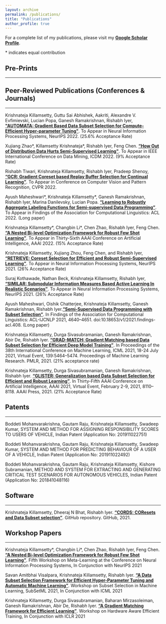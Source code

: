 ```yaml
---
layout: archive
permalink: /publications/
title: "Publications"
author_profile: true
---
```


For a complete list of my publications, please visit my **[Google Scholar Profile](https://scholar.google.com/citations?hl=en&tzom=300&user=Es7o_GIAAAAJ)**.

\* indicates equal contribution
  
## Pre-Prints
-------------

## Peer-Reviewed Publications (Conferences & Journals)
------------------------------------------------------
Krishnateja Killamsetty, Guttu Sai Abhishek, Aakriti, Alexandre V. Evfimievski, Lucian Popa, Ganesh Ramakrishnan, Rishabh Iyer,  **["AUTOMATA: Gradient Based Data Subset Selection for Compute-Efficient Hyper-parameter Tuning"](https://arxiv.org/abs/2203.08212)**. To Appear in Neural Information Processing Systems, NeurIPS 2022. (25.6% Acceptance Rate)


Xujiang Zhao\*, Killamsetty Krishnateja\*, Rishabh Iyer, Feng Chen. **[“How Out of Distribution Data Hurts Semi-Supervised Learning"](http://arxiv.org/abs/2010.03658)**. To Appear in IEEE International Conference on Data Mining, ICDM 2022. (9% Acceptance Rate)

Rishabh Tiwari, Krishnateja Killamsetty, Rishabh Iyer, Pradeep Shenoy, **[“GCR: Gradient Coreset based Replay Buffer Selection for Continual Learning”](https://arxiv.org/abs/2111.11210)**. To Appear in Conference on Computer Vision and Pattern Recognition, CVPR 2022.

Ayush Maheshwari\*, Krishnateja Killamsetty\*, Ganesh Ramakrishnan, Rishabh Iyer, Marina Danilevsky, Lucian Popa. **[“Learning to Robustly Aggregate Labeling Functions for Semi-supervised Data Programming”](http://arxiv.org/abs/2109.11410)**. To Appear in Findings of the Association for Computational Linguistics: ACL 2022. (Long paper)

Krishnateja Killamsetty\*, Changbin Li\*, Chen Zhao, Rishabh Iyer, Feng Chen. **[“A Nested Bi-level Optimization Framework for Robust Few Shot Learning”](https://arxiv.org/abs/2011.06782)**. To Appear in Thirty-Sixth AAAI Conference on Artificial Intelligence, AAAI 2022. (15% Acceptance Rate)

Krishnateja Killamsetty, Xujiang Zhou, Feng Chen, and Rishabh Iyer, **[“RETRIEVE: Coreset Selection for Efficient and Robust Semi-Supervised Learning”](https://arxiv.org/abs/2106.07760)**. To Appear in Neural Information Processing Systems, NeurIPS 2021. (26% Acceptance Rate)

Suraj Kothawade, Nathan Beck, Krishnateja Killamsetty, Rishabh Iyer, **[“SIMILAR: Submodular Information Measures Based Active Learning In Realistic Scenarios”](https://arxiv.org/abs/2107.00717)**. To Appear in Neural Information Processing Systems, NeurIPS 2021. (26% Acceptance Rate)

Ayush Maheshwari, Oishik Chatterjee, Krishnateja Killamsetty, Ganesh Ramakrishnan, Rishabh Iyer.**[“Semi-Supervised Data Programming with Subset Selection”](https://doi.org/10.18653/v1/2021.findings-acl.408)**. In Findings of the Association for Computational Linguistics: ACL-IJCNLP 2021, 4640–4651. doi:10.18653/v1/2021.findings-acl.408. (Long paper)

Krishnateja Killamsetty, Durga Sivasubramanian, Ganesh Ramakrishnan, Abir De, Rishabh Iyer. **[“GRAD-MATCH: Gradient Matching based Data Subset Selection for Efficient Deep Model Training”](http://proceedings.mlr.press/v139/killamsetty21a.html)**. In Proceedings of the 38th International Conference on Machine Learning, ICML 2021, 18-24 July 2021, Virtual Event, 139:5464–5474. Proceedings of Machine Learning Research. PMLR, 2021. (21% acceptance rate)

Krishnateja Killamsetty, Durga Sivasubramanian, Ganesh Ramakrishnan, Rishabh Iyer. **[“GLISTER: Generalization based Data Subset Selection for Efficient and Robust Learning”](https://ojs.aaai.org/index.php/AAAI/article/view/16988)**. In Thirty-Fifth AAAI Conference on Artificial Intelligence, AAAI 2021, Virtual Event, February 2-9, 2021, 8110–8118. AAAI Press, 2021. (21% Acceptance Rate)

## Patents
----------
Boddeti Mohanvarakrishna, Gautam Raju, Krishnateja Killamsetty, Swadeep Kumar, SYSTEM AND METHOD FOR ASSIGNING RESPONSIBILITY SCORES TO USERS OF VEHICLE, Indian Patent (Application No: 201911022751)

Boddeti Mohanvarakrishna, Gautam Raju, Krishnateja Killamsetty, Swadeep Kumar, SYSTEM AND METHOD FOR PREDICTING BEHAVIOUR OF A USER OF A VEHICLE, Indian Patent (Application No: 201911022492)

Boddeti Mohanvarakrishna, Gautam Raju, Krishnateja Killamsetty, Kishore Subramanian, METHOD AND SYSTEM FOR EXTRACTING AND GENERATING CRITICAL TEST SCENARIOS FOR AUTONOMOUS VEHICLES, Indian Patent (Application No: 201841048116)

## Software
-----------
Krishnateja Killamsetty, Dheeraj N Bhat, Rishabh Iyer. **[“CORDS: COResets and Data Subset selection”](https://github.com/decile-team/cords)**. GitHub repository. GitHub, 2021.

## Workshop Papers
------------------
Krishnateja Killamsetty\*, Changbin Li\*, Chen Zhao, Rishabh Iyer, Feng Chen. **[“A Nested Bi-level Optimization Framework for Robust Few Shot Learning”](https://openreview.net/forum?id=OtokjoNoFu5)**. Fifth Workshop on Meta-Learning at the Conference on Neural Information Processing Systems, In Conjunction with NeurIPS 2021

Savan Amitbhai Visalpara, Krishnateja Killamsetty, Rishabh Iyer. **[“A Data Subset Selection Framework for Efficient Hyper-Parameter Tuning and Automatic Machine Learning”](https://krishnatejakillamsetty.me/files/Hyperparam_SubsetML.pdf)**. Workshop on Subset Selection in Machine Learning, SubSetML 2021, In Conjunction with ICML 2021

Krishnateja Killamsetty, Durga Sivasubramanian, Baharan Mirzasoleiman, Ganesh Ramakrishnan, Abir De, Rishabh Iyer. **[“A Gradient Matching Framework for Efficient Learning”](https://krishnatejakillamsetty.me/files/GradMatch_ICLR_workshop.pdf)**. Workshop on Hardware Aware Efficient Training, In Conjunction with ICLR 2021
